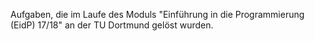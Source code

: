 Aufgaben, die im Laufe des Moduls "Einführung in die Programmierung (EidP) 17/18" an der TU Dortmund gelöst wurden. 
